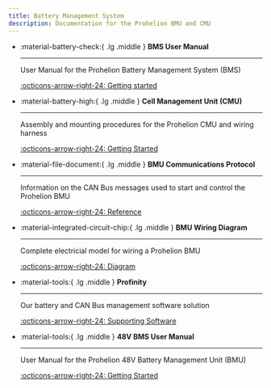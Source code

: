 ```yaml
---
title: Battery Management System
description: Documentation for the Prohelion BMU and CMU
---
```


<div class="grid cards" markdown>

-   :material-battery-check:{ .lg .middle } __BMS User Manual__

    ---

    User Manual for the Prohelion Battery Management System (BMS)

    [:octicons-arrow-right-24: Getting started](1000V_BMS_Gen1//index.md)

-   :material-battery-high:{ .lg .middle } __Cell Management Unit (CMU)__

    ---

    Assembly and mounting procedures for the Prohelion CMU and wiring harness

    [:octicons-arrow-right-24: Getting Started](1000V_BMS_Gen1/Cell_Management_Unit/index.md)

-   :material-file-document:{ .lg .middle } __BMU Communications Protocol__

    ---

    Information on the CAN Bus messages used to start and control the Prohelion BMU

    [:octicons-arrow-right-24: Reference](1000V_BMS_Gen1/Communications_Protocol/index.md)

-   :material-integrated-circuit-chip:{ .lg .middle } __BMU Wiring Diagram__

    ---

    Complete electricial model for wiring a Prohelion BMU

    [:octicons-arrow-right-24: Diagram](1000V_BMS_Gen1/Wiring_Diagram/pdfs/PHLN67.018v1%20BMU%20Wiring%20Diagram.pdf)    

-   :material-tools:{ .lg .middle } __Profinity__

    ---

    Our battery and CAN Bus management software solution

    [:octicons-arrow-right-24: Supporting Software](../Profinity/70_Prohelion_Batteries.md)

-   :material-tools:{ .lg .middle } __48V BMS User Manual__

    ---

    User Manual for the Prohelion 48V Battery Management Unit (BMU)

    [:octicons-arrow-right-24: Getting Started](48V_BMU_User_Manual/index.md)

</div>
